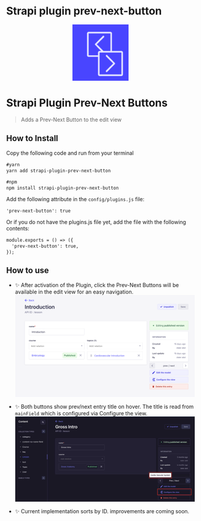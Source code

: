 # Strapi plugin prev-next-button
<div style="text-align: center">
  <img style="width: 150px; height: auto;" src="public/logo-128.png" alt="Logo - Strapi Prev-Next Button" />
</div>


# Strapi Plugin Prev-Next Buttons
> Adds a Prev-Next Button to the edit view

## How to Install

Copy the following code and run from your terminal

```
#yarn
yarn add strapi-plugin-prev-next-button
```
```
#npm
npm install strapi-plugin-prev-next-button
```

Add the following attribute in the `config/plugins.js` file:
```
'prev-next-button': true
```
Or if you do not have the plugins.js file yet, add the file with the following contents:
```
module.exports = () => ({
  'prev-next-button': true,
});
```

## How to use
- ✨ After activation of the Plugin, click the Prev-Next Buttons will be available in the edit view for an easy navigation.
![](public/screenshot.png)


- ✨ Both buttons show prev/next entry title on hover. The title is read from `mainField` which is configured via Configure the view.
![](public/screenshot-tooltip.jpg)


- ✨ Current implementation sorts by ID. improvements are coming soon.


